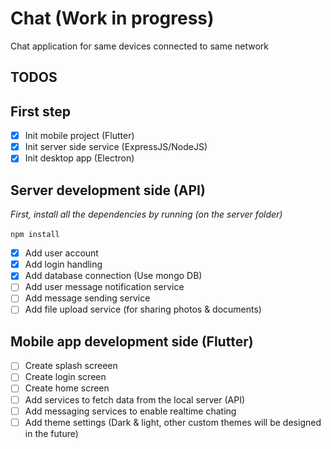 # Chat (Work in progress)

Chat application for same devices connected to same network

## TODOS

## First step

- [x] Init mobile project (Flutter)
- [x] Init server side service (ExpressJS/NodeJS)
- [x] Init desktop app (Electron)

## Server development side (API)

*First, install all the dependencies by running (on the server folder)*
<br>
<br>
`npm install`

- [x] Add user account
- [x] Add login handling
- [x] Add database connection (Use mongo DB)
- [ ] Add user message notification service
- [ ] Add message sending service
- [ ] Add file upload service (for sharing photos & documents)

## Mobile app development side (Flutter)

- [ ] Create splash screeen
- [ ] Create login screen
- [ ] Create home screen
- [ ] Add services to fetch data from the local server (API)
- [ ] Add messaging services to enable realtime chating
- [ ] Add theme settings (Dark & light, other custom themes will be designed in the future)
